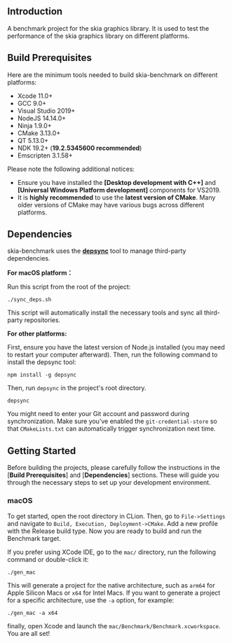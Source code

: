 ## Introduction
A benchmark project for the skia graphics library. It is used to test the performance of the skia
graphics library on different platforms.

## Build Prerequisites

Here are the minimum tools needed to build skia-benchmark on different platforms:

- Xcode 11.0+
- GCC 9.0+
- Visual Studio 2019+
- NodeJS 14.14.0+
- Ninja 1.9.0+
- CMake 3.13.0+
- QT 5.13.0+
- NDK 19.2+ (**19.2.5345600 recommended**)
- Emscripten 3.1.58+


Please note the following additional notices:

- Ensure you have installed the **[Desktop development with C++]** and **[Universal Windows Platform development]** components for VS2019.
- It is **highly recommended** to use the **latest version of CMake**. Many older versions of CMake may have various bugs across different platforms.

## Dependencies

skia-benchmark uses the [**depsync**](https://github.com/domchen/depsync) tool to manage third-party dependencies.

**For macOS platform：**

Run this script from the root of the project:

```
./sync_deps.sh
```

This script will automatically install the necessary tools and sync all third-party repositories.

**For other platforms:**

First, ensure you have the latest version of Node.js installed (you may need to restart your computer afterward).
Then, run the following command to install the depsync tool:

```
npm install -g depsync
```

Then, run `depsync` in the project's root directory.

```
depsync
```

You might need to enter your Git account and password during synchronization. Make sure you’ve
enabled the `git-credential-store` so that `CMakeLists.txt` can automatically trigger synchronization
next time.

## Getting Started

Before building the projects, please carefully follow the instructions in the
[**Build Prerequisites**]
and [**Dependencies**] sections.
These will guide you through the necessary steps to set up your development environment.

### macOS
To get started, open the root directory in CLion. Then, go to `File->Settings` and navigate to
`Build, Execution, Deployment->CMake`. Add a new profile with the Release build type. Now you are
ready to build and run the Benchmark target.

If you prefer using XCode IDE, go to the `mac/` directory, run the following command or double-click
it:

```
./gen_mac
```

This will generate a project for the native architecture, such as `arm64` for Apple Silicon Macs or
`x64` for Intel Macs. If you want to generate a project for a specific architecture, use the `-a`
option, for example:

```
./gen_mac -a x64
```    

finally, open Xcode and launch the `mac/Benchmark/Benchmark.xcworkspace`. You are all set!